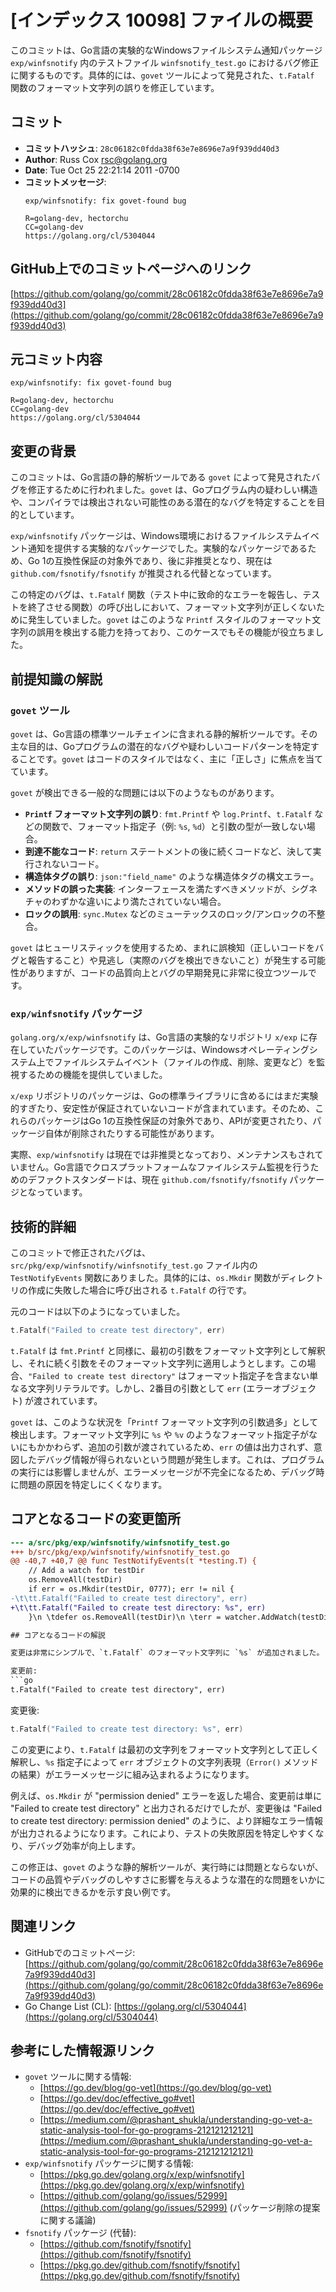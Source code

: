 # [インデックス 10098] ファイルの概要

このコミットは、Go言語の実験的なWindowsファイルシステム通知パッケージ `exp/winfsnotify` 内のテストファイル `winfsnotify_test.go` におけるバグ修正に関するものです。具体的には、`govet` ツールによって発見された、`t.Fatalf` 関数のフォーマット文字列の誤りを修正しています。

## コミット

- **コミットハッシュ**: `28c06182c0fdda38f63e7e8696e7a9f939dd40d3`
- **Author**: Russ Cox <rsc@golang.org>
- **Date**: Tue Oct 25 22:21:14 2011 -0700
- **コミットメッセージ**:
    ```
    exp/winfsnotify: fix govet-found bug
    
    R=golang-dev, hectorchu
    CC=golang-dev
    https://golang.org/cl/5304044
    ```

## GitHub上でのコミットページへのリンク

[https://github.com/golang/go/commit/28c06182c0fdda38f63e7e8696e7a9f939dd40d3](https://github.com/golang/go/commit/28c06182c0fdda38f63e7e8696e7a9f939dd40d3)

## 元コミット内容

```
exp/winfsnotify: fix govet-found bug

R=golang-dev, hectorchu
CC=golang-dev
https://golang.org/cl/5304044
```

## 変更の背景

このコミットは、Go言語の静的解析ツールである `govet` によって発見されたバグを修正するために行われました。`govet` は、Goプログラム内の疑わしい構造や、コンパイラでは検出されない可能性のある潜在的なバグを特定することを目的としています。

`exp/winfsnotify` パッケージは、Windows環境におけるファイルシステムイベント通知を提供する実験的なパッケージでした。実験的なパッケージであるため、Go 1の互換性保証の対象外であり、後に非推奨となり、現在は `github.com/fsnotify/fsnotify` が推奨される代替となっています。

この特定のバグは、`t.Fatalf` 関数（テスト中に致命的なエラーを報告し、テストを終了させる関数）の呼び出しにおいて、フォーマット文字列が正しくないために発生していました。`govet` はこのような `Printf` スタイルのフォーマット文字列の誤用を検出する能力を持っており、このケースでもその機能が役立ちました。

## 前提知識の解説

### `govet` ツール

`govet` は、Go言語の標準ツールチェインに含まれる静的解析ツールです。その主な目的は、Goプログラムの潜在的なバグや疑わしいコードパターンを特定することです。`govet` はコードのスタイルではなく、主に「正しさ」に焦点を当てています。

`govet` が検出できる一般的な問題には以下のようなものがあります。

*   **`Printf` フォーマット文字列の誤り**: `fmt.Printf` や `log.Printf`、`t.Fatalf` などの関数で、フォーマット指定子（例: `%s`, `%d`）と引数の型が一致しない場合。
*   **到達不能なコード**: `return` ステートメントの後に続くコードなど、決して実行されないコード。
*   **構造体タグの誤り**: `json:"field_name"` のような構造体タグの構文エラー。
*   **メソッドの誤った実装**: インターフェースを満たすべきメソッドが、シグネチャのわずかな違いにより満たされていない場合。
*   **ロックの誤用**: `sync.Mutex` などのミューテックスのロック/アンロックの不整合。

`govet` はヒューリスティックを使用するため、まれに誤検知（正しいコードをバグと報告すること）や見逃し（実際のバグを検出できないこと）が発生する可能性がありますが、コードの品質向上とバグの早期発見に非常に役立つツールです。

### `exp/winfsnotify` パッケージ

`golang.org/x/exp/winfsnotify` は、Go言語の実験的なリポジトリ `x/exp` に存在していたパッケージです。このパッケージは、Windowsオペレーティングシステム上でファイルシステムイベント（ファイルの作成、削除、変更など）を監視するための機能を提供していました。

`x/exp` リポジトリのパッケージは、Goの標準ライブラリに含めるにはまだ実験的すぎたり、安定性が保証されていないコードが含まれています。そのため、これらのパッケージはGo 1の互換性保証の対象外であり、APIが変更されたり、パッケージ自体が削除されたりする可能性があります。

実際、`exp/winfsnotify` は現在では非推奨となっており、メンテナンスもされていません。Go言語でクロスプラットフォームなファイルシステム監視を行うためのデファクトスタンダードは、現在 `github.com/fsnotify/fsnotify` パッケージとなっています。

## 技術的詳細

このコミットで修正されたバグは、`src/pkg/exp/winfsnotify/winfsnotify_test.go` ファイル内の `TestNotifyEvents` 関数にありました。具体的には、`os.Mkdir` 関数がディレクトリの作成に失敗した場合に呼び出される `t.Fatalf` の行です。

元のコードは以下のようになっていました。

```go
t.Fatalf("Failed to create test directory", err)
```

`t.Fatalf` は `fmt.Printf` と同様に、最初の引数をフォーマット文字列として解釈し、それに続く引数をそのフォーマット文字列に適用しようとします。この場合、`"Failed to create test directory"` はフォーマット指定子を含まない単なる文字列リテラルです。しかし、2番目の引数として `err` (エラーオブジェクト) が渡されています。

`govet` は、このような状況を「`Printf` フォーマット文字列の引数過多」として検出します。フォーマット文字列に `%s` や `%v` のようなフォーマット指定子がないにもかかわらず、追加の引数が渡されているため、`err` の値は出力されず、意図したデバッグ情報が得られないという問題が発生します。これは、プログラムの実行には影響しませんが、エラーメッセージが不完全になるため、デバッグ時に問題の原因を特定しにくくなります。

## コアとなるコードの変更箇所

```diff
--- a/src/pkg/exp/winfsnotify/winfsnotify_test.go
+++ b/src/pkg/exp/winfsnotify/winfsnotify_test.go
@@ -40,7 +40,7 @@ func TestNotifyEvents(t *testing.T) {
 	// Add a watch for testDir
 	os.RemoveAll(testDir)
 	if err = os.Mkdir(testDir, 0777); err != nil {
-\t\tt.Fatalf("Failed to create test directory", err)
+\t\tt.Fatalf("Failed to create test directory: %s", err)
 	}\n \tdefer os.RemoveAll(testDir)\n \terr = watcher.AddWatch(testDir, mask)\n```

## コアとなるコードの解説

変更は非常にシンプルで、`t.Fatalf` のフォーマット文字列に `%s` が追加されました。

変更前:
```go
t.Fatalf("Failed to create test directory", err)
```

変更後:
```go
t.Fatalf("Failed to create test directory: %s", err)
```

この変更により、`t.Fatalf` は最初の文字列をフォーマット文字列として正しく解釈し、`%s` 指定子によって `err` オブジェクトの文字列表現（`Error()` メソッドの結果）がエラーメッセージに組み込まれるようになります。

例えば、`os.Mkdir` が "permission denied" エラーを返した場合、変更前は単に "Failed to create test directory" と出力されるだけでしたが、変更後は "Failed to create test directory: permission denied" のように、より詳細なエラー情報が出力されるようになります。これにより、テストの失敗原因を特定しやすくなり、デバッグ効率が向上します。

この修正は、`govet` のような静的解析ツールが、実行時には問題とならないが、コードの品質やデバッグのしやすさに影響を与えるような潜在的な問題をいかに効果的に検出できるかを示す良い例です。

## 関連リンク

*   GitHubでのコミットページ: [https://github.com/golang/go/commit/28c06182c0fdda38f63e7e8696e7a9f939dd40d3](https://github.com/golang/go/commit/28c06182c0fdda38f63e7e8696e7a9f939dd40d3)
*   Go Change List (CL): [https://golang.org/cl/5304044](https://golang.org/cl/5304044)

## 参考にした情報源リンク

*   `govet` ツールに関する情報:
    *   [https://go.dev/blog/go-vet](https://go.dev/blog/go-vet)
    *   [https://go.dev/doc/effective_go#vet](https://go.dev/doc/effective_go#vet)
    *   [https://medium.com/@prashant_shukla/understanding-go-vet-a-static-analysis-tool-for-go-programs-212121212121](https://medium.com/@prashant_shukla/understanding-go-vet-a-static-analysis-tool-for-go-programs-212121212121)
*   `exp/winfsnotify` パッケージに関する情報:
    *   [https://pkg.go.dev/golang.org/x/exp/winfsnotify](https://pkg.go.dev/golang.org/x/exp/winfsnotify)
    *   [https://github.com/golang/go/issues/52999](https://github.com/golang/go/issues/52999) (パッケージ削除の提案に関する議論)
*   `fsnotify` パッケージ (代替):
    *   [https://github.com/fsnotify/fsnotify](https://github.com/fsnotify/fsnotify)
    *   [https://pkg.go.dev/github.com/fsnotify/fsnotify](https://pkg.go.dev/github.com/fsnotify/fsnotify)
